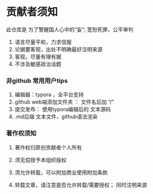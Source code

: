 # 贡献者须知



此仓库是 为了警醒国人心中的“妄”; 宽恕死罪，公平审判

1. 语言尽量平和，力求信服
2. 论据要客观，出处不明确最好注明来源
3. 客观，尽量有理有据
4. 不涉及敏感政治话题

### 非github 常用用户tips
1. 编辑器：typora ，全平台支持
2. github web端添加文件夹 ： 文件名后加 “/”
3. 提交发布： 使用typora编辑后的 文本源码
4. .md后缀 文本文件，github语法渲染


### 著作权须知

1. 著作权归原创贡献者个人所有

2. 须无偿授予本组织版权

3. 须允许转载，可以附加商业使用附加条款

4. 转载文章，请注意是否允许转载/需要授权； 同时注明来源

 
